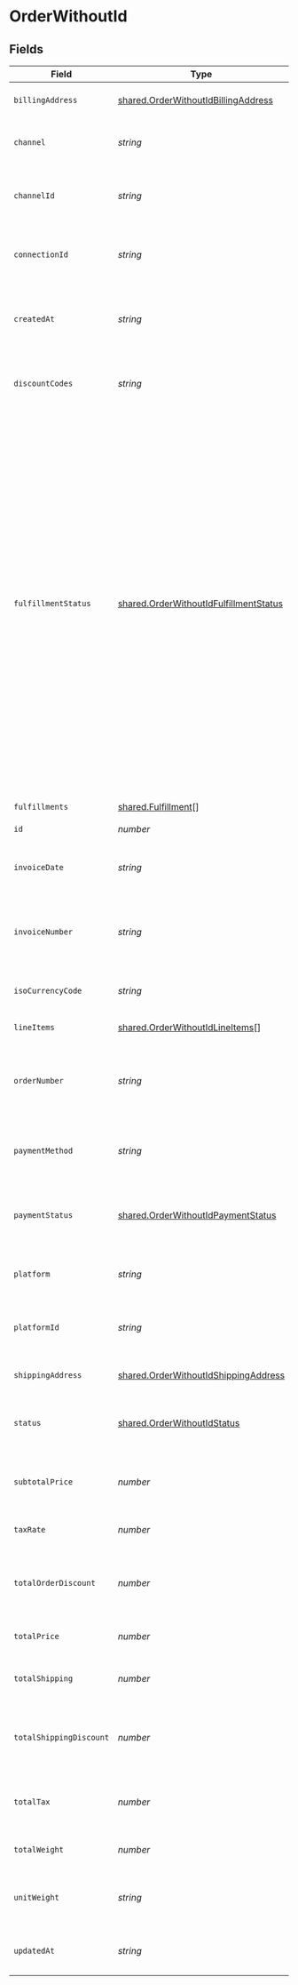 # OrderWithoutId


## Fields

| Field                                                                                                                                                                                                                                                                                                                                                       | Type                                                                                                                                                                                                                                                                                                                                                        | Required                                                                                                                                                                                                                                                                                                                                                    | Description                                                                                                                                                                                                                                                                                                                                                 |
| ----------------------------------------------------------------------------------------------------------------------------------------------------------------------------------------------------------------------------------------------------------------------------------------------------------------------------------------------------------- | ----------------------------------------------------------------------------------------------------------------------------------------------------------------------------------------------------------------------------------------------------------------------------------------------------------------------------------------------------------- | ----------------------------------------------------------------------------------------------------------------------------------------------------------------------------------------------------------------------------------------------------------------------------------------------------------------------------------------------------------- | ----------------------------------------------------------------------------------------------------------------------------------------------------------------------------------------------------------------------------------------------------------------------------------------------------------------------------------------------------------- |
| `billingAddress`                                                                                                                                                                                                                                                                                                                                            | [shared.OrderWithoutIdBillingAddress](../../models/shared/orderwithoutidbillingaddress.md)                                                                                                                                                                                                                                                                  | :heavy_minus_sign:                                                                                                                                                                                                                                                                                                                                          | Billing address for the order                                                                                                                                                                                                                                                                                                                               |
| `channel`                                                                                                                                                                                                                                                                                                                                                   | *string*                                                                                                                                                                                                                                                                                                                                                    | :heavy_minus_sign:                                                                                                                                                                                                                                                                                                                                          | Name of the channel on the platform.                                                                                                                                                                                                                                                                                                                        |
| `channelId`                                                                                                                                                                                                                                                                                                                                                 | *string*                                                                                                                                                                                                                                                                                                                                                    | :heavy_minus_sign:                                                                                                                                                                                                                                                                                                                                          | The channel-specific ID of the order.                                                                                                                                                                                                                                                                                                                       |
| `connectionId`                                                                                                                                                                                                                                                                                                                                              | *string*                                                                                                                                                                                                                                                                                                                                                    | :heavy_minus_sign:                                                                                                                                                                                                                                                                                                                                          | Unique identifier of the integration on delta.                                                                                                                                                                                                                                                                                                              |
| `createdAt`                                                                                                                                                                                                                                                                                                                                                 | *string*                                                                                                                                                                                                                                                                                                                                                    | :heavy_minus_sign:                                                                                                                                                                                                                                                                                                                                          | Creation date of the order on the integration platform.                                                                                                                                                                                                                                                                                                     |
| `discountCodes`                                                                                                                                                                                                                                                                                                                                             | *string*                                                                                                                                                                                                                                                                                                                                                    | :heavy_minus_sign:                                                                                                                                                                                                                                                                                                                                          | The discount codes used in the order.                                                                                                                                                                                                                                                                                                                       |
| `fulfillmentStatus`                                                                                                                                                                                                                                                                                                                                         | [shared.OrderWithoutIdFulfillmentStatus](../../models/shared/orderwithoutidfulfillmentstatus.md)                                                                                                                                                                                                                                                            | :heavy_minus_sign:                                                                                                                                                                                                                                                                                                                                          | Fulfillment status of the order on the connected platform, can be one of - NULL None of the line items in the order have been fulfilled. - FULFILLED Every line item in the order has been fulfilled. - PARTIALLY At least one line item in the order has been fulfilled. - RETURNED Every line item in the order has been returned and the order canceled. |
| `fulfillments`                                                                                                                                                                                                                                                                                                                                              | [shared.Fulfillment](../../models/shared/fulfillment.md)[]                                                                                                                                                                                                                                                                                                  | :heavy_minus_sign:                                                                                                                                                                                                                                                                                                                                          | Fulfillments of the order                                                                                                                                                                                                                                                                                                                                   |
| `id`                                                                                                                                                                                                                                                                                                                                                        | *number*                                                                                                                                                                                                                                                                                                                                                    | :heavy_check_mark:                                                                                                                                                                                                                                                                                                                                          | N/A                                                                                                                                                                                                                                                                                                                                                         |
| `invoiceDate`                                                                                                                                                                                                                                                                                                                                               | *string*                                                                                                                                                                                                                                                                                                                                                    | :heavy_minus_sign:                                                                                                                                                                                                                                                                                                                                          | The date of the invoice associated with the order.                                                                                                                                                                                                                                                                                                          |
| `invoiceNumber`                                                                                                                                                                                                                                                                                                                                             | *string*                                                                                                                                                                                                                                                                                                                                                    | :heavy_minus_sign:                                                                                                                                                                                                                                                                                                                                          | The number of the invoice associated with the order.                                                                                                                                                                                                                                                                                                        |
| `isoCurrencyCode`                                                                                                                                                                                                                                                                                                                                           | *string*                                                                                                                                                                                                                                                                                                                                                    | :heavy_minus_sign:                                                                                                                                                                                                                                                                                                                                          | The currency of the order. (ISO 4217).                                                                                                                                                                                                                                                                                                                      |
| `lineItems`                                                                                                                                                                                                                                                                                                                                                 | [shared.OrderWithoutIdLineItems](../../models/shared/orderwithoutidlineitems.md)[]                                                                                                                                                                                                                                                                          | :heavy_minus_sign:                                                                                                                                                                                                                                                                                                                                          | Items of the order                                                                                                                                                                                                                                                                                                                                          |
| `orderNumber`                                                                                                                                                                                                                                                                                                                                               | *string*                                                                                                                                                                                                                                                                                                                                                    | :heavy_minus_sign:                                                                                                                                                                                                                                                                                                                                          | The readable human order id on the connected platform.                                                                                                                                                                                                                                                                                                      |
| `paymentMethod`                                                                                                                                                                                                                                                                                                                                             | *string*                                                                                                                                                                                                                                                                                                                                                    | :heavy_minus_sign:                                                                                                                                                                                                                                                                                                                                          | The payment method used for the order.                                                                                                                                                                                                                                                                                                                      |
| `paymentStatus`                                                                                                                                                                                                                                                                                                                                             | [shared.OrderWithoutIdPaymentStatus](../../models/shared/orderwithoutidpaymentstatus.md)                                                                                                                                                                                                                                                                    | :heavy_minus_sign:                                                                                                                                                                                                                                                                                                                                          | Payment status of the order on the connected platform.                                                                                                                                                                                                                                                                                                      |
| `platform`                                                                                                                                                                                                                                                                                                                                                  | *string*                                                                                                                                                                                                                                                                                                                                                    | :heavy_minus_sign:                                                                                                                                                                                                                                                                                                                                          | Name of the connected platform.                                                                                                                                                                                                                                                                                                                             |
| `platformId`                                                                                                                                                                                                                                                                                                                                                | *string*                                                                                                                                                                                                                                                                                                                                                    | :heavy_minus_sign:                                                                                                                                                                                                                                                                                                                                          | The platform-specific ID of the order.                                                                                                                                                                                                                                                                                                                      |
| `shippingAddress`                                                                                                                                                                                                                                                                                                                                           | [shared.OrderWithoutIdShippingAddress](../../models/shared/orderwithoutidshippingaddress.md)                                                                                                                                                                                                                                                                | :heavy_minus_sign:                                                                                                                                                                                                                                                                                                                                          | Billing address for the order                                                                                                                                                                                                                                                                                                                               |
| `status`                                                                                                                                                                                                                                                                                                                                                    | [shared.OrderWithoutIdStatus](../../models/shared/orderwithoutidstatus.md)                                                                                                                                                                                                                                                                                  | :heavy_minus_sign:                                                                                                                                                                                                                                                                                                                                          | Status of the order on the connected platform.                                                                                                                                                                                                                                                                                                              |
| `subtotalPrice`                                                                                                                                                                                                                                                                                                                                             | *number*                                                                                                                                                                                                                                                                                                                                                    | :heavy_minus_sign:                                                                                                                                                                                                                                                                                                                                          | The total price of the order before taxes.                                                                                                                                                                                                                                                                                                                  |
| `taxRate`                                                                                                                                                                                                                                                                                                                                                   | *number*                                                                                                                                                                                                                                                                                                                                                    | :heavy_minus_sign:                                                                                                                                                                                                                                                                                                                                          | The tax rate for the order.                                                                                                                                                                                                                                                                                                                                 |
| `totalOrderDiscount`                                                                                                                                                                                                                                                                                                                                        | *number*                                                                                                                                                                                                                                                                                                                                                    | :heavy_minus_sign:                                                                                                                                                                                                                                                                                                                                          | The cumulated discounts applied to the total price.                                                                                                                                                                                                                                                                                                         |
| `totalPrice`                                                                                                                                                                                                                                                                                                                                                | *number*                                                                                                                                                                                                                                                                                                                                                    | :heavy_minus_sign:                                                                                                                                                                                                                                                                                                                                          | The total price of the order.                                                                                                                                                                                                                                                                                                                               |
| `totalShipping`                                                                                                                                                                                                                                                                                                                                             | *number*                                                                                                                                                                                                                                                                                                                                                    | :heavy_minus_sign:                                                                                                                                                                                                                                                                                                                                          | The total shipping cost of the order.                                                                                                                                                                                                                                                                                                                       |
| `totalShippingDiscount`                                                                                                                                                                                                                                                                                                                                     | *number*                                                                                                                                                                                                                                                                                                                                                    | :heavy_minus_sign:                                                                                                                                                                                                                                                                                                                                          | The cumulated shipping discounts of the order.                                                                                                                                                                                                                                                                                                              |
| `totalTax`                                                                                                                                                                                                                                                                                                                                                  | *number*                                                                                                                                                                                                                                                                                                                                                    | :heavy_minus_sign:                                                                                                                                                                                                                                                                                                                                          | The total taxes associated with the order.                                                                                                                                                                                                                                                                                                                  |
| `totalWeight`                                                                                                                                                                                                                                                                                                                                               | *number*                                                                                                                                                                                                                                                                                                                                                    | :heavy_minus_sign:                                                                                                                                                                                                                                                                                                                                          | The sum of all line item weights.                                                                                                                                                                                                                                                                                                                           |
| `unitWeight`                                                                                                                                                                                                                                                                                                                                                | *string*                                                                                                                                                                                                                                                                                                                                                    | :heavy_minus_sign:                                                                                                                                                                                                                                                                                                                                          | The unit of the combined line item weights.                                                                                                                                                                                                                                                                                                                 |
| `updatedAt`                                                                                                                                                                                                                                                                                                                                                 | *string*                                                                                                                                                                                                                                                                                                                                                    | :heavy_minus_sign:                                                                                                                                                                                                                                                                                                                                          | Updated date of the order in delta.                                                                                                                                                                                                                                                                                                                         |